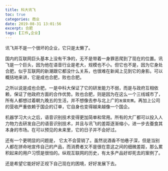 ```yaml
---
title: 科大讯飞
toc: true
categories: 商业
date: 2019-08-31 13:01:56
excerpt: 合肥
tags: [工作,企业]
---
```


讯飞并不是一个很坏的企业，它只是太懒了。

国内的互联网巨头基本上没有干净的，无不是带着一身罪恶爬到了现在的位置。讯飞是一个巨头，因为他在语音行业是老大，规模也不小。但它也不是，因为它身处合肥，似乎互联网的新潮跟它都没什么关系，也很难在新闻上见到它的身影。可以概括地来讲，它是成也合肥，败也合肥。

之所以说是成也合肥，一是中科大保证了它的研发能力不弱，而是与政府互相依赖，保证了他政府方面的合作优势。败也合肥，则是因为在这么一个三线城市了，所有人都想过着朝九晚五的生活，并不想像去参与北上广的`发展竞赛`。再加上公司的营收严重依赖于国企的订单，它自身也变得越来越像一个国企。

机器学习大火之后，语音识别技术变得更加简单和常用。所有的大厂都可以投入人力物力去研发自己的语音识别技术，并且与讯飞的差距逐渐缩小，进一步去蚕食其本身的市场。在可以预见的未来里，它的日子并不会好过。

还有一个更明显的问题是， 它太不会营销了。虽然说酒香不怕巷子深，但是当别人都在拼命地宣传自己的产品，而消费者又不是很在意这之间的细微差距，那么累积起来的用户习惯是很怕的。纵观互联网的历史，有太多产品好却死去的案例了。

还是希望它能好好正视下自己现在的困境，好好发展下去。










